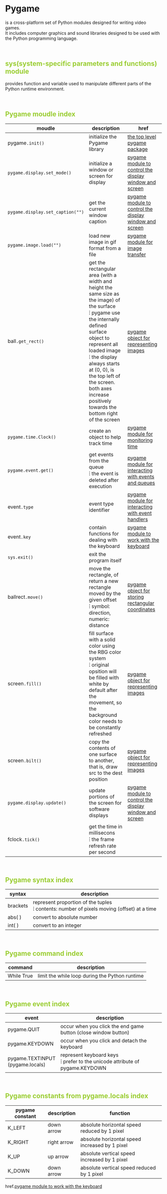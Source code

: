 # Pygame

is a cross-platform set of Python modules designed for writing video games.\
It includes computer graphics and sound libraries designed to be used with the Python programming language.

<br/>
<h2 style="color:yellowgreen">sys(system-specific parameters and functions) module</h2>

provides function and variable used to manipulate different parts of the Python runtime environment.

<br/>
<h2 style="color:yellowgreen">Pygame moudle index</h2>

| moudle                           | description                                                                                                                                                                                                                                                                                                                      | href                                                                                                                              |
| -------------------------------- | -------------------------------------------------------------------------------------------------------------------------------------------------------------------------------------------------------------------------------------------------------------------------------------------------------------------------------- | --------------------------------------------------------------------------------------------------------------------------------- |
| pygame`.init()`                  | initialize the Pygame library                                                                                                                                                                                                                                                                                                    | [the top level pygame package](https://www.pygame.org/docs/ref/pygame.html#pygame.init)                                           |
| `pygame.display.set_mode()`      | initialize a window or screen for display                                                                                                                                                                                                                                                                                        | [pygame module to control the display window and screen](https://www.pygame.org/docs/ref/display.html#pygame.display.set_mode)    |
| `pygame.display.set_caption("")` | get the current window caption                                                                                                                                                                                                                                                                                                   | [pygame module to control the display window and screen](https://www.pygame.org/docs/ref/display.html#pygame.display.set_caption) |
| `pygame.image.load("")`          | load new image in gif format from a file                                                                                                                                                                                                                                                                                         | [pygame module for image transfer](https://www.pygame.org/docs/ref/image.html#pygame.image.load)                                  |
| ball`.get_rect()`                | get the rectangular area (with a width and height the same size as the image) of the surface<br/>⁝ pygame use the internally defined surface object to represent all loaded image<br/>⁝ the display always starts at (0, 0), is the top left of the screen. both axes increase positively towards the bottom right of the screen | [pygame object for representing images](https://www.pygame.org/docs/ref/surface.html#pygame.Surface.get_rect)                     |
| `pygame.time.Clock()`            | create an object to help track time                                                                                                                                                                                                                                                                                              | [pygame module for monitoring time](https://www.pygame.org/docs/ref/time.html#pygame.time.Clock)                                  |
| `pygame.event.get()`             | get events from the queue<br/>⁝ the event is deleted after execution                                                                                                                                                                                                                                                             | [pygame module for interacting with events and queues](https://www.pygame.org/docs/ref/event.html#pygame.event.get)               |
| event`.type`                     | event type identifier                                                                                                                                                                                                                                                                                                            | [pygame module for interacting with event handlers](https://www.pygame.org/docs/ref/event.html#pygame.event.EventType)            |
| event`.key`                      | contain functions for dealing with the keyboard                                                                                                                                                                                                                                                                                  | [pygame module to work with the keyboard](https://www.pygame.org/docs/ref/key.html#pygame.key.start_text_input)                   |
| `sys.exit()`                     | exit the program itself                                                                                                                                                                                                                                                                                                          |                                                                                                                                   |
| ballrect`.move()`                | move the rectangle, of return a new rectangle moved by the given offset<br/>⁝ symbol: direction, numeric: distance                                                                                                                                                                                                               | [pygame object for storing rectangular coordinates](https://www.pygame.org/docs/ref/rect.html#pygame.Rect.move)                   |
| screen`.fill()`                  | fill surface with a solid color using the RBG color system<br/>⁝ original opsition will be filled with white by default after the movement, so the background color needs to be constantly refreshed                                                                                                                             | [pygame object for representing images](https://www.pygame.org/docs/ref/surface.html#pygame.Surface.fill)                         |
| screen`.bilt()`                  | copy the contents of one surface to another, that is, draw src to the dest position                                                                                                                                                                                                                                              | [pygame object for representing images](https://www.pygame.org/docs/ref/surface.html?highlight=blit#pygame.Surface.blit)          |
| `pygame.display.update()`        | update portions of the screen for software displays                                                                                                                                                                                                                                                                              | [pygame module to control the display window and screen](https://www.pygame.org/docs/ref/display.html#pygame.display.update)      |
| fclock`.tick()`                  | get the time in millisecons<br/>⁝ the frame refresh rate per second                                                                                                                                                                                                                                                              |                                                                                                                                   |

<br/>
<h2 style="color:yellowgreen">Pygame syntax index</h2>

| syntax   | description                                                                                   |
| -------- | --------------------------------------------------------------------------------------------- |
| brackets | represent proportion of the tuples<br/>⁝ contents: number of pixels moving (offset) at a time |
| abs( )   | convert to absolute number                                                                    |
| int( )   | convert to an integer                                                                         |

<br/>
<h2 style="color:yellowgreen">Pygame command index</h2>

| command    | description                                    |
| ---------- | ---------------------------------------------- |
| While True | limit the while loop during the Python runtime |

<br/>
<h2 style="color:yellowgreen">Pygame event index</h2>

| event                                | description                                                                     |
| ------------------------------------ | ------------------------------------------------------------------------------- |
| pygame.QUIT                          | occur when you click the end game button (close window button)                  |
| pygame.KEYDOWN                       | occur when you click and detach the keyboard                                    |
| pygame.TEXTINPUT<br/>(pygame.locals) | represent keyboard keys<br/>⁝ prefer to the unicode attribute of pygame.KEYDOWN |

<br/>
<h2 style="color:yellowgreen">Pygame constants from pygame.locals index</h2>

| pygame constant | description | function                                       |
| --------------- | ----------- | ---------------------------------------------- |
| K_LEFT          | down arrow  | absolute horizontal speed reduced by 1 pixel   |
| K_RIGHT         | right arrow | absolute horizontal speed increased by 1 pixel |
| K_UP            | up arrow    | absolute vertical speed increased by 1 pixel   |
| K_DOWN          | down arrow  | absolute vertical speed reduced by 1 pixel     |

href.[pygame module to work with the keyboard](https://www.pygame.org/docs/ref/key.html#pygame.key.start_text_input)

